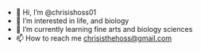 - 👋 Hi, I’m @chrisishoss01
- 👀 I’m interested in life, and biology 
- 🌱 I’m currently learning fine arts and biology sciences 
- 📫 How to reach me chrisisthehoss@gmail.com

<!---
chrisishoss01/chrisishoss01 is a ✨ special ✨ repository because its `README.md` (this file) appears on your GitHub profile.
You can click the Preview link to take a look at your changes.
--->
